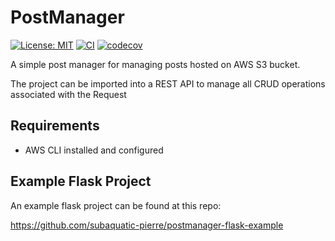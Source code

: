 # PostManager

[![License: MIT](https://img.shields.io/badge/license-MIT-blue)](https://github.com/subaquatic-pierre/postmanager/blob/main/LICENSE)
[![CI](https://github.com/subaquatic-pierre/postmanager/actions/workflows/ci.yml/badge.svg)](https://github.com/subaquatic-pierre/postmanager/actions/workflows/ci.yml)
[![codecov](https://codecov.io/gh/subaquatic-pierre/postmanager/branch/main/graph/badge.svg?token=lQUanTQKRO)](https://codecov.io/gh/subaquatic-pierre/postmanager)

A simple post manager for managing posts hosted on AWS S3 bucket.

The project can be imported into a REST API to manage all CRUD operations associated with the Request

## Requirements

- AWS CLI installed and configured

## Example Flask Project

An example flask project can be found at this repo:

<https://github.com/subaquatic-pierre/postmanager-flask-example>
